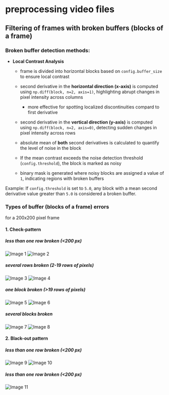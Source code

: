 # preprocessing video files


## Filtering of frames with broken buffers (blocks of a frame) 

### Broken buffer detection methods:

- **Local Contrast Analysis**

    - frame is divided into horizontal blocks based on `config.buffer_size` to ensure local contrast

    - second derivative in the **horizontal direction (x-axis)** is computed using `np.diff(block, n=2, axis=1)`, highlighting abrupt changes in pixel intensity across columns
        - more effective for spotting localized discontinuities compard to first derivative

    - second derivative in the **vertical direction (y-axis)** is computed using `np.diff(block, n=2, axis=0)`, detecting sudden changes in pixel intensity across rows

    - absolute mean of **both** second derivatives is calculated to quantify the level of noise in the block

    - If the mean contrast exceeds the noise detection threshold (`config.threshold`), the block is marked as noisy

    - binary mask is generated where noisy blocks are assigned a value of `1`, indicating regions with broken buffers

Example: If `config.threshold` is set to `5.0`, any block with a mean second 
        derivative value greater than `5.0` is considered a broken buffer.

### Types of buffer (blocks of a frame) errors 
for a 200x200 pixel frame

#### 1. Check-pattern
##### less than one row broken (<200 px)
![Image 1](../images/preprocess_broken_buffers/one_row1.png)
![Image 2](../images/preprocess_broken_buffers/one_row2.png)


##### several rows broken (2-19 rows of pixels)
![Image 3](../images/preprocess_broken_buffers/several_rows1.png)
![Image 4](../images/preprocess_broken_buffers/several_rows2.png)


##### one block broken (>19 rows of pixels)
![Image 5](../images/preprocess_broken_buffers/one_block1.png)
![Image 6](../images/preprocess_broken_buffers/one_block2.png)


##### several blocks broken
![Image 7](../images/preprocess_broken_buffers/several_blocks1.png)
![Image 8](../images/preprocess_broken_buffers/several_blocks2.png)



#### 2. Black-out pattern
##### less than one row broken (<200 px)
![Image 9](../images/preprocess_broken_buffers/black_one_block1.png)
![Image 10](../images/preprocess_broken_buffers/black_one_block2.png)


##### less than one row broken (<200 px)
![Image 11](../images/preprocess_broken_buffers/black_majority_frame1.png)

